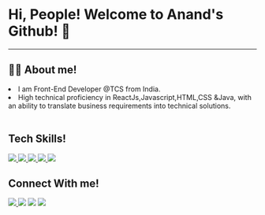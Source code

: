 # Hi, People! Welcome to Anand's Github! 👋
<hr>
<h2>🙋‍♂️ About me!</h2>
<li>I am Front-End Developer @TCS from India.</li>
<li>High technical proficiency in ReactJs,Javascript,HTML,CSS &Java, with an ability to translate business requirements into technical solutions.</li>
<br/>

<h2>Tech Skills!</h2>
<a href="https://www.w3.org/html/" target="_blank"> <img src="https://img.icons8.com/color/48/000000/html-5.png"/> </a>
<a href="https://www.w3schools.com/css/" target="_blank"> <img src="https://img.icons8.com/color/48/000000/css3.png"/> </a>
<a href="https://developer.mozilla.org/en-US/docs/Web/JavaScript" target="_blank"> <img src="https://img.icons8.com/color/48/000000/javascript--v1.png"/> </a> 
<a href="https://reactjs.org/" target="_blank"> <img src="https://img.icons8.com/color/48/000000/react-native.png"/> </a>
<a href="https://www.oracle.com/java/" target="_blank"> <img src="https://img.icons8.com/color/48/000000/java-coffee-cup-logo--v1.png"/></a>

<h2>Connect With me!</h2>

  <a class="footer-link" href="https://www.linkedin.com/in/ianandparmar/"> <img src="https://img.icons8.com/color/48/000000/linkedin.png"/> </a>
  <a class="footer-link" href="https://www.facebook.com/ianandparmar"><img src="https://img.icons8.com/color/48/000000/facebook-new.png"/></a>
  <a class="footer-link" href="https://ianandparmar.github.io/Css_Personal_Page/"><img src="https://img.icons8.com/fluency/48/000000/domain.png"/></a>
  <a href="mailto:sameeranandparmar@gmail.com"><img src="https://img.icons8.com/clouds/48/000000/new-post.png"/></a>

<!--
**ianandparmar/ianandparmar** is a ✨ _special_ ✨ repository because its `README.md` (this file) appears on your GitHub profile.

Here are some ideas to get you started:

- 🔭 I’m currently working on ...
- 🌱 I’m currently learning ...
- 👯 I’m looking to collaborate on ...
- 🤔 I’m looking for help with ...
- 💬 Ask me about ...
- 📫 How to reach me: ...
- 😄 Pronouns: ...
- ⚡ Fun fact: ...
-->
